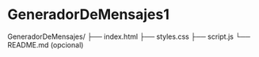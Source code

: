 # GeneradorDeMensajes1
GeneradorDeMensajes/
├── index.html
├── styles.css
├── script.js
└── README.md (opcional)
